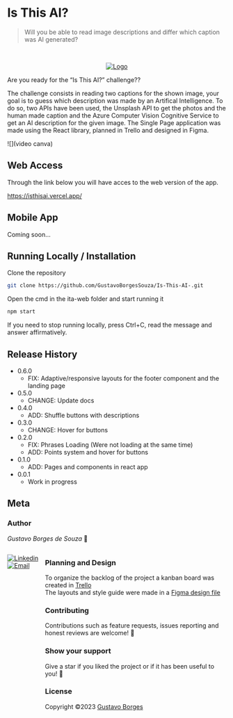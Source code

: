 # Is This AI?
>Will you be able to read image descriptions and differ which caption was AI generated?
<br>
<div align="center">

[![Logo](https://isthisai.vercel.app/static/media/IsThisAILogo.f2498a9bf14a5e65f4e8562bd2c51160.svg)](https://isthisai.vercel.app/static/media/IsThisAILogo.f2498a9bf14a5e65f4e8562bd2c51160.svg)

</div>

Are you ready for the “Is This AI?” challenge??

The challenge consists in reading two captions for the shown image, your goal is to guess which description was made by an Artifical Intelligence.
To do so, two APIs have been used, the Unsplash API to get the photos and the human made caption and the Azure Computer Vision Cognitive Service to get an AI description for the given image. The Single Page application was made using the React library, planned in Trello and designed in Figma. 

![](video canva)

## Web Access

Through the link below you will have acces to the web version of the app.

https://isthisai.vercel.app/

## Mobile App

Coming soon...

## Running Locally / Installation

Clone the repository

```sh
git clone https://github.com/GustavoBorgesSouza/Is-This-AI-.git
```

Open the cmd in the ita-web folder and start running it

```sh
npm start
```

If you need to stop running locally, press Ctrl+C, read the message and answer affirmatively.

## Release History

* 0.6.0
    * FIX: Adaptive/responsive layouts for the footer component and the landing page
* 0.5.0
    * CHANGE: Update docs
* 0.4.0
    * ADD: Shuffle buttons with descriptions
* 0.3.0
    * CHANGE: Hover for buttons
* 0.2.0
    * FIX: Phrases Loading (Were not loading at the same time)
    * ADD: Points system and hover for buttons 
* 0.1.0
    * ADD: Pages and components in react app
* 0.0.1
    * Work in progress 

## Meta

### Author

*Gustavo Borges de Souza* 🤠

<div style="display:flex;">
  
  
[![Linkedin](https://img.shields.io/badge/Linkedin-2867b2?style=for-the-badge&logo=linkedin&logoColor=white)](https://www.linkedin.com/in/gustavoborgessouza)
[![Email](https://img.shields.io/badge/Email-EA4335?style=for-the-badge&logo=gmail&logoColor=white)](mailto:sgustavo.borges10@gmail.com)
  
<div/>

### Planning and Design
   To organize the backlog of the project a kanban board was created in [Trello](https://trello.com/b/psdzwJlf/project-is-this-ai) 
   <br>
   The layouts and style guide were made in a [Figma design file](https://www.figma.com/file/ASH8pEhBJvMF7m7LsfdEKv/Is-This-AI?node-id=0%3A1&t=oE46OAFUlVhSFgoP-1)
   
### Contributing
  Contributions such as feature requests, issues reporting and honest reviews are welcome! 🤝
### Show your support
  Give a star if you liked the project or if it has been useful to you! 🌟
### License
  Copyright ©2023 [Gustavo Borges](https://github.com/GustavoBorgesSouza)
